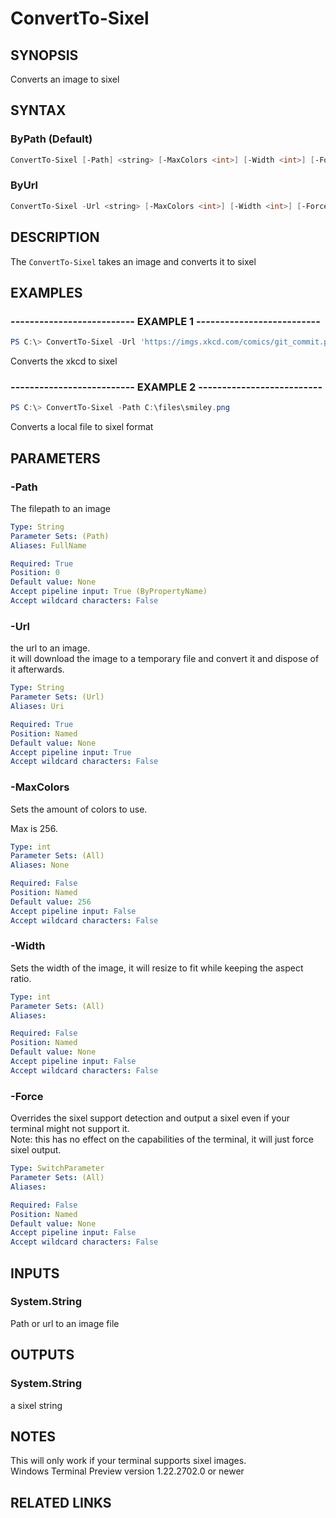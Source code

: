 ﻿---
external help file: Sixel.dll-Help.xml
Module Name: Sixel
online version: https://github.com/trackd/Sixel/blob/main/docs/en-US/ConvertTo-Sixel.md
schema: 2.0.0
---

# ConvertTo-Sixel

## SYNOPSIS

Converts an image to sixel  

## SYNTAX

### ByPath (Default)

```powershell
ConvertTo-Sixel [-Path] <string> [-MaxColors <int>] [-Width <int>] [-Force] [<CommonParameters>]
```

### ByUrl

```powershell
ConvertTo-Sixel -Url <string> [-MaxColors <int>] [-Width <int>] [-Force] [<CommonParameters>]
```

## DESCRIPTION

The `ConvertTo-Sixel` takes an image and converts it to sixel  

## EXAMPLES

### -------------------------- EXAMPLE 1 --------------------------

```powershell
PS C:\> ConvertTo-Sixel -Url 'https://imgs.xkcd.com/comics/git_commit.png'
```

Converts the xkcd to sixel  

### -------------------------- EXAMPLE 2 --------------------------

```powershell
PS C:\> ConvertTo-Sixel -Path C:\files\smiley.png
```

Converts a local file to sixel format  

## PARAMETERS

### -Path

The filepath to an image  

```yaml
Type: String
Parameter Sets: (Path)
Aliases: FullName

Required: True
Position: 0
Default value: None
Accept pipeline input: True (ByPropertyName)
Accept wildcard characters: False
```

### -Url

the url to an image.  
it will download the image to a temporary file and convert it and dispose of it afterwards.  

```yaml
Type: String
Parameter Sets: (Url)
Aliases: Uri

Required: True
Position: Named
Default value: None
Accept pipeline input: True
Accept wildcard characters: False
```

### -MaxColors

Sets the amount of colors to use.  

Max is 256.  

```yaml
Type: int
Parameter Sets: (All)
Aliases: None

Required: False
Position: Named
Default value: 256
Accept pipeline input: False
Accept wildcard characters: False
```

### -Width

Sets the width of the image, it will resize to fit while keeping the aspect ratio.  

```yaml
Type: int
Parameter Sets: (All)
Aliases:

Required: False
Position: Named
Default value: None
Accept pipeline input: False
Accept wildcard characters: False
```

### -Force

Overrides the sixel support detection and output a sixel even if your terminal might not support it.  
Note: this has no effect on the capabilities of the terminal, it will just force sixel output.  

```yaml
Type: SwitchParameter
Parameter Sets: (All)
Aliases:

Required: False
Position: Named
Default value: None
Accept pipeline input: False
Accept wildcard characters: False
```

## INPUTS

### System.String

Path or url to an image file  

## OUTPUTS

### System.String

a sixel string  

## NOTES

This will only work if your terminal supports sixel images.  
Windows Terminal Preview version 1.22.2702.0 or newer  

## RELATED LINKS
